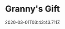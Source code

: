 ---
templateKey: blog-post
featuredpost: false
date: 2020-03-01T03:43:43.711Z
featuredimage: /img/quest_bg5.png
imgBg: quest_bg5
title: Granny's Gift
description: Evelyn wants to surprise her husband with a gift.
reward: 500 & 1 Friendship heart
tags:
  - Mail Spring 15 Year 2 Bring Evelyn a Leek.
---